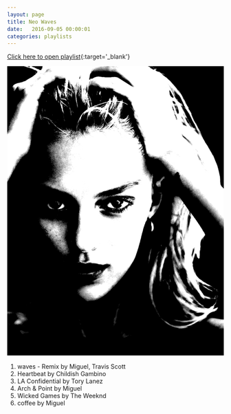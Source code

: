 ```yaml
---
layout: page
title: Neo Waves
date:   2016-09-05 00:00:01
categories: playlists
---
```

[Click here to open playlist](/playlists/neowaves){:target='\_blank'}

[![neowave][2]][1]

  [1]: /playlists/neowaves
  [2]: /images/neowaves.jpg

  1. waves - Remix by Miguel, Travis Scott
  2. Heartbeat by Childish Gambino
  3. LA Confidential by Tory Lanez
  4. Arch & Point by Miguel
  5. Wicked Games by The Weeknd
  6. coffee by Miguel
